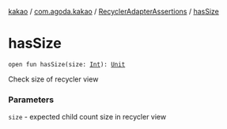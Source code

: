 [kakao](../../index.md) / [com.agoda.kakao](../index.md) / [RecyclerAdapterAssertions](index.md) / [hasSize](./has-size.md)

# hasSize

`open fun hasSize(size: `[`Int`](https://kotlinlang.org/api/latest/jvm/stdlib/kotlin/-int/index.html)`): `[`Unit`](https://kotlinlang.org/api/latest/jvm/stdlib/kotlin/-unit/index.html)

Check size of recycler view

### Parameters

`size` - expected child count size in recycler view